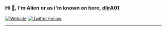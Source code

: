 ### Hi 👋, I'm Alien or as i'm known on here, [dlirA01][website] 

[![Website](https://arealalien.com/github/twitter.svg)](https://arealalien.com)
[![Twitter Follow](https://arealalien.com/github/twitter.svg)](https://twitter.com/Areal_Alien)

---

[website]: https://arealalien.com


<!--
**dlirA01/dlirA01** is a ✨ _special_ ✨ repository because its `README.md` (this file) appears on your GitHub profile.

Here are some ideas to get you started:

- 🔭 I’m currently working on ...
- 🌱 I’m currently learning ...
- 👯 I’m looking to collaborate on ...
- 🤔 I’m looking for help with ...
- 💬 Ask me about ...
- 📫 How to reach me: ...
- 😄 Pronouns: ...
- ⚡ Fun fact: ...
-->
